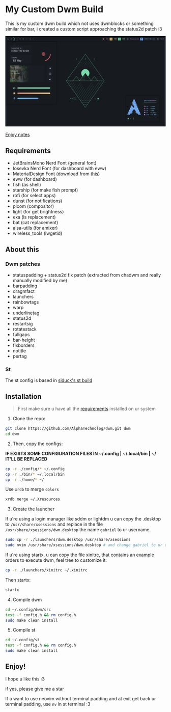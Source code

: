 # My Custom Dwm Build

This is my custom dwm build which not uses dwmblocks or something similar for bar, i created a custom script approaching the status2d patch :3

![demonstration](./misc/demonstration.png)

[Enjoy notes](#enjoy)

## Requirements

- JetBrainsMono Nerd Font (general font)
- Iosevka Nerd Font (for dashboard with eww)
- MaterialDesign Font (download from [this](https://github.com/Templarian/MaterialDesign-Font/))
- eww (for dashboard)
- fish (as shell)
- starship (for make fish prompt)
- rofi (for select apps)
- dunst (for notifications)
- picom (compositor)
- light (for get brightness)
- exa (ls replacement)
- bat (cat replacement)
- alsa-utils (for amixer)
- wireless\_tools (iwgetid)

## About this

### Dwm patches

- statuspadding + status2d fix patch (extracted from chadwm and really manually modified by me)
- barpadding
- dragmfact
- launchers
- rainbowtags
- warp
- underlinetag 
- status2d
- restartsig
- rotatestack
- fullgaps
- bar-height
- fixborders
- notitle
- pertag

### St

The st config is based in [siduck's st build](https://github.com/siduck/st)

## Installation

> First make sure u have all the [requirements](#requirements) installed on ur system

1. Clone the repo:

```sh
git clone https://github.com/AlphaTechnolog/dwm.git dwm
cd dwm
```

2. Then, copy the configs:

**IF EXISTS SOME CONFIGURATION FILES IN ~/.config | ~/.local/bin | ~/ IT'LL BE REPLACED**

```sh
cp -r ./config/* ~/.config
cp -r ./bin/* ~/.local/bin
cp -r ./home/* ~/
```

Use `xrdb` to merge `colors`

```sh
xrdb merge ~/.Xresources
```

3. Create the launcher

If u're using a login manager like sddm or lightdm u can copy the .desktop to `/usr/share/xsessions` and replace in the file
`/usr/share/xsessions/dwm.desktop` the name `gabriel` to ur username.

```sh
sudo cp -r ./launchers/dwm.desktop /usr/share/xsessions
sudo nvim /usr/share/xsessions/dwm.desktop # and change gabriel to ur username in the file
```

If u're using startx, u can copy the file xinitrc, that contains an example orders to execute dwm, feel tree to customize it:

```sh
cp -r ./launchers/xinitrc ~/.xinitrc
```

Then startx:

```sh
startx
```

4. Compile dwm

```sh
cd ~/.config/dwm/src
test -f config.h && rm config.h
sudo make clean install
```

5. Compile st

```sh
cd ~/.config/st
test -f config.h && rm config.h
sudo make clean install
```

## Enjoy!

I hope u like this :3

if yes, please give me a star

If u want to use neovim without terminal padding and at exit get back ur terminal padding, use `nv` in st terminal :3
